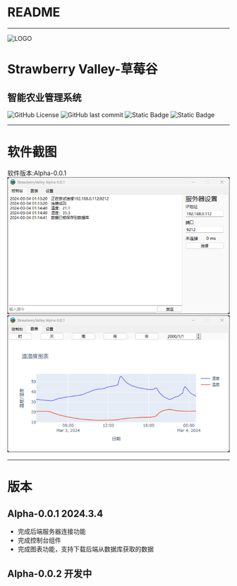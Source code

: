 # README
***
![LOGO](pics/main.ico)
# Strawberry Valley-草莓谷
## 智能农业管理系统
![GitHub License](https://img.shields.io/github/license/JamesXiaoMo/StrawberryValleyProject_Desktop) ![GitHub last commit](https://img.shields.io/github/last-commit/JamesXiaoMo/StrawberryValleyProject_Desktop) ![Static Badge](https://img.shields.io/badge/Author-JamesXiaoMo-blue?style=flat) ![Static Badge](https://img.shields.io/badge/%E8%BF%9B%E5%BA%A6-%E5%86%85%E6%B5%8B%E7%89%88-red?style=for-the-badge)

***
# 软件截图
软件版本:Alpha-0.0.1
![software_screen_1](git_files/imgs/software_sreenware_1.png)
![software_screen_2](git_files/imgs/software_sreenware_2.png)
***
# 版本
## Alpha-0.0.1  2024.3.4
* 完成后端服务器连接功能
* 完成控制台组件
* 完成图表功能，支持下载后端从数据库获取的数据
## Alpha-0.0.2  开发中